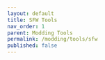 ```yaml
---
layout: default
title: SFW Tools
nav_order: 1
parent: Modding Tools
permalink: /modding/tools/sfw
published: false
---
```

<!-- 
{: .note }
> {: .opaque }
> 
> 
> 
-->